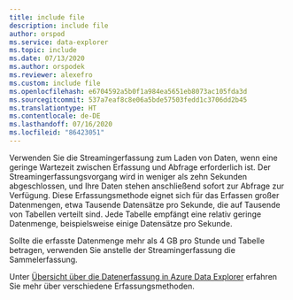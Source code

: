 ```yaml
---
title: include file
description: include file
author: orspod
ms.service: data-explorer
ms.topic: include
ms.date: 07/13/2020
ms.author: orspodek
ms.reviewer: alexefro
ms.custom: include file
ms.openlocfilehash: e6704592a5b0f1a984ea5651eb8073ac105fda3d
ms.sourcegitcommit: 537a7eaf8c8e06a5bde57503fedd1c3706dd2b45
ms.translationtype: HT
ms.contentlocale: de-DE
ms.lasthandoff: 07/16/2020
ms.locfileid: "86423051"
---
```

Verwenden Sie die Streamingerfassung zum Laden von Daten, wenn eine geringe Wartezeit zwischen Erfassung und Abfrage erforderlich ist. Der Streamingerfassungsvorgang wird in weniger als zehn Sekunden abgeschlossen, und Ihre Daten stehen anschließend sofort zur Abfrage zur Verfügung. Diese Erfassungsmethode eignet sich für das Erfassen großer Datenmengen, etwa Tausende Datensätze pro Sekunde, die auf Tausende von Tabellen verteilt sind. Jede Tabelle empfängt eine relativ geringe Datenmenge, beispielsweise einige Datensätze pro Sekunde.

Sollte die erfasste Datenmenge mehr als 4 GB pro Stunde und Tabelle betragen, verwenden Sie anstelle der Streamingerfassung die Sammelerfassung.

Unter [Übersicht über die Datenerfassung in Azure Data Explorer](../ingest-data-overview.md) erfahren Sie mehr über verschiedene Erfassungsmethoden.
